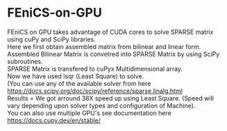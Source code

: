 # FEniCS-on-GPU

FEniCS on GPU takes advantage of CUDA cores to solve SPARSE matrix using cuPy and SciPy libraries.\
Here we first obtain assembled matrix from bilinear and linear form.\
Assembled Bilinear Matrix is convetred into SPARSE Matrix by using SciPy subroutines.\
SPARSE Matrix is transfered to cuPyx Multidimensional array.\
Now we have used lsqr (Least Square) to solve. \
(You can use any of the available solver from here https://docs.scipy.org/doc/scipy/reference/sparse.linalg.html \
Results = We got arround 38X speed up using Least Square. (Speed will vary depending upon solver types and configuration of Machine).\
You can also use multiple GPU's see documentation here https://docs.cupy.dev/en/stable/


